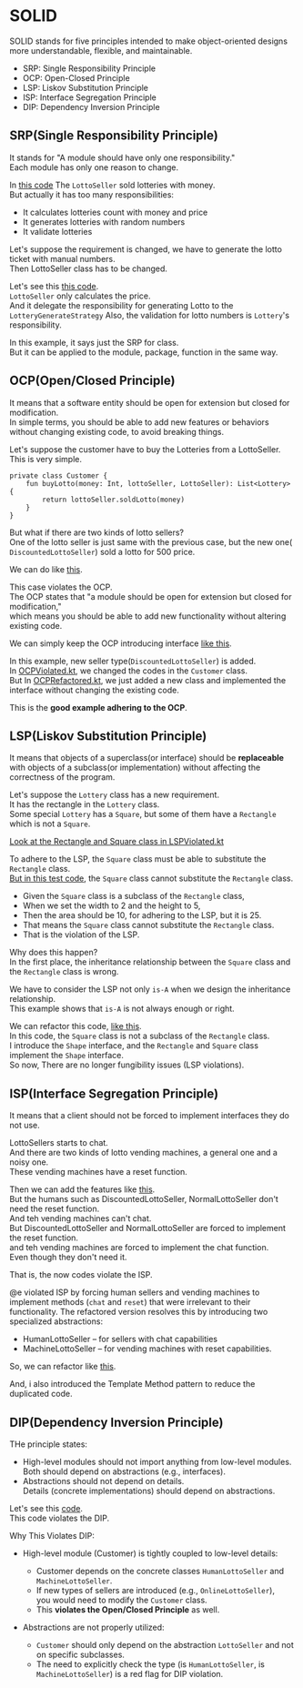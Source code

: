 # SOLID

SOLID stands for five principles intended to make object-oriented designs more understandable,
flexible, and maintainable.

* SRP: Single Responsibility Principle
* OCP: Open-Closed Principle
* LSP: Liskov Substitution Principle
* ISP: Interface Segregation Principle
* DIP: Dependency Inversion Principle

## SRP(Single Responsibility Principle)

It stands for "A module should have only one responsibility."  
Each module has only one reason to change.

In [this code](SRPViolated.kt) The `LottoSeller` sold lotteries with money.  
But actually it has too many responsibilities:

* It calculates lotteries count with money and price
* It generates lotteries with random numbers
* It validate lotteries

Let's suppose the requirement is changed,
we have to generate the lotto ticket with manual numbers.  
Then LottoSeller class has to be changed.

Let's see this [this code](SRPRefactored.kt).  
`LottoSeller` only calculates the price.  
And it delegate the responsibility for generating Lotto to the `LotteryGenerateStrategy`
Also, the validation for lotto numbers is `Lottery`'s responsibility.

In this example, it says just the SRP for class.  
But it can be applied to the module, package, function in the same way.

## OCP(Open/Closed Principle)

It means that a software entity should be open for extension but closed for modification.  
In simple terms, you should be able to add new features or behaviors without changing existing code,
to avoid breaking things.

Let's suppose the customer have to buy the Lotteries from a LottoSeller.  
This is very simple.

```koltin
private class Customer {
    fun buyLotto(money: Int, lottoSeller, LottoSeller): List<Lottery> {
        return lottoSeller.soldLotto(money)
    }
}
```

But what if there are two kinds of lotto sellers?  
One of the lotto seller is just same with the previous case, but the new one(
`DiscountedLottoSeller`)
sold a lotto for 500 price.

We can do like [this](OCPViolated.kt).

This case violates the OCP.  
The OCP states that "a module should be open for extension but closed for modification,"  
which means you should be able to add new functionality without altering existing code.

We can simply keep the OCP introducing interface [like this](OCPRefactored.kt).

In this example, new seller type(`DiscountedLottoSeller`) is added.  
In [OCPViolated.kt](OCPViolated.kt), we changed the codes in the `Customer` class.  
But In [OCPRefactored.kt](OCPRefactored.kt), we just added a new class and implemented the interface
without changing the existing code.

This is the **good example adhering to the OCP**.

## LSP(Liskov Substitution Principle)

It means that objects of a superclass(or interface) should be **replaceable**  
with objects of a subclass(or implementation) without affecting the correctness of the program.

Let's suppose the `Lottery` class has a new requirement.  
It has the rectangle in the `Lottery` class.  
Some special `Lottery` has a `Square`, but some of them have a `Rectangle` which is not a `Square`.

[Look at the Rectangle and Square class in LSPViolated.kt](LSPViolated.kt)

To adhere to the LSP, the `Square` class must be able to substitute the `Rectangle` class.  
[But in this test code](LSPViolatedTest.kt), the `Square` class cannot substitute the `Rectangle`
class.

* Given the `Square` class is a subclass of the `Rectangle` class,
* When we set the width to 2 and the height to 5,
* Then the area should be 10, for adhering to the LSP, but it is 25.
* That means the `Square` class cannot substitute the `Rectangle` class.
* That is the violation of the LSP.

Why does this happen?  
In the first place, the inheritance relationship between the `Square` class and the `Rectangle`
class is wrong.

We have to consider the LSP not only `is-A` when we design the inheritance relationship.  
This example shows that `is-A` is not always enough or right.

We can refactor this code, [like this](LSPRefactored.kt).  
In this code, the `Square` class is not a subclass of the `Rectangle` class.  
I introduce the `Shape` interface, and the `Rectangle` and `Square` class implement the `Shape`
interface.  
So now, There are no longer fungibility issues (LSP violations).

## ISP(Interface Segregation Principle)

It means that a client should not be forced to implement interfaces they do not use.

LottoSellers starts to chat.  
And there are two kinds of lotto vending machines, a general one and a noisy one.  
These vending machines have a reset function.

Then we can add the features like [this](ISPViolated.kt).  
But the humans such as DiscountedLottoSeller, NormalLottoSeller don't need the reset function.  
And teh vending machines can't chat.  
But DiscountedLottoSeller and NormalLottoSeller are forced to implement the reset function.  
and teh vending machines are forced to implement the chat function.  
Even though they don't need it.

That is, the now codes violate the ISP.

@e violated ISP by forcing human sellers and vending machines to implement methods (`chat` and
`reset`) that were irrelevant to their functionality.
The refactored version resolves this by introducing two specialized abstractions:

* HumanLottoSeller – for sellers with chat capabilities
* MachineLottoSeller – for vending machines with reset capabilities.

So, we can refactor like [this](ISPRefactored.kt).

And, i also introduced the Template Method pattern to reduce the duplicated code.

## DIP(Dependency Inversion Principle)

THe principle states:

* High-level modules should not import anything from low-level modules.  
  Both should depend on abstractions (e.g., interfaces).
* Abstractions should not depend on details.  
  Details (concrete implementations) should depend on abstractions.

Let's see this [code](DIPViolated.kt).  
This code violates the DIP.

Why This Violates DIP:

* High-level module (Customer) is tightly coupled to low-level details:
    * Customer depends on the concrete classes `HumanLottoSeller` and `MachineLottoSeller`.
    * If new types of sellers are introduced (e.g., `OnlineLottoSeller`),  
      you would need to modify the `Customer` class.
    * This **violates the Open/Closed Principle** as well.

* Abstractions are not properly utilized:
    * `Customer` should only depend on the abstraction `LottoSeller` and not on specific subclasses.
    * The need to explicitly check the type (is `HumanLottoSeller`, is `MachineLottoSeller`) is a
      red flag for DIP violation.

